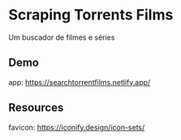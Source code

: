 # Scraping Torrents Films

Um buscador de filmes e séries

## Demo

app: https://searchtorrentfilms.netlify.app/

## Resources

favicon: https://iconify.design/icon-sets/
